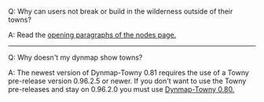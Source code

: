 Q: Why can users not break or build in the wilderness outside of their towns?

A: Read the [opening paragraphs of the nodes page.](https://github.com/TownyAdvanced/Towny/wiki/Towny-Permission-Nodes)

----

Q: Why doesn't my dynmap show towns?

A: The newest version of Dynmap-Towny 0.81 requires the use of a Towny pre-release version 0.96.2.5 or newer. If you don't want to use the Towny pre-releases and stay on 0.96.2.0 you must use [Dynmap-Towny 0.80.](https://github.com/TownyAdvanced/Dynmap-Towny/releases/tag/0.80)